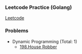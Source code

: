 ### Leetcode Practice (Golang)

[Leetcode](https://leetcode.com/)

### Problems
+ Dynamic Programming (Total: 1)
    * [198.House Robber](https://leetcode.com/problems/house-robber/description/)
